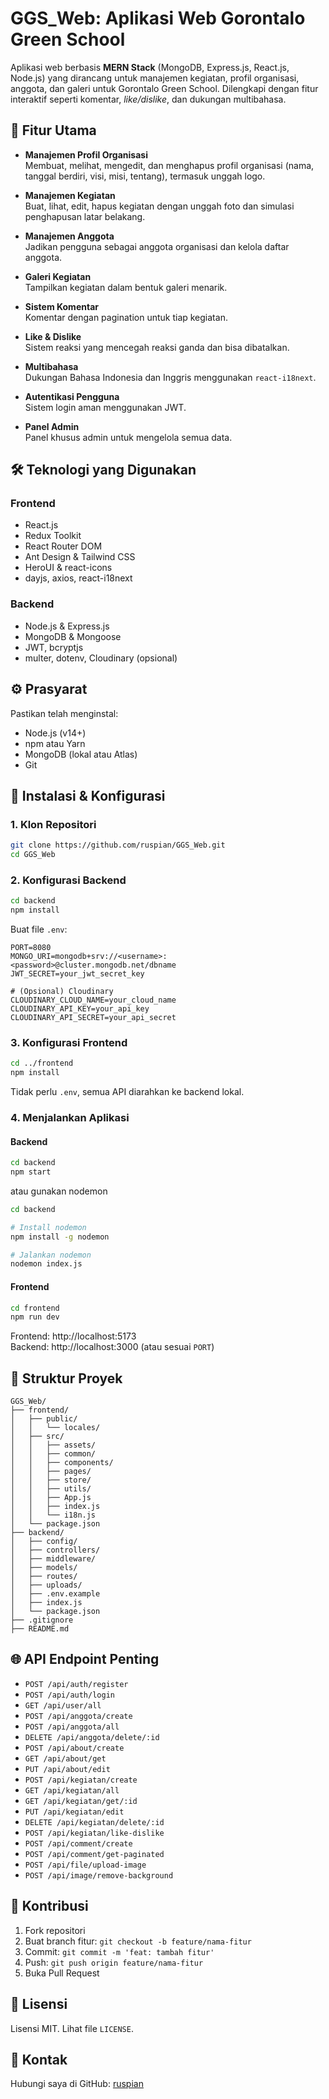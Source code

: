 # GGS_Web: Aplikasi Web Gorontalo Green School

Aplikasi web berbasis **MERN Stack** (MongoDB, Express.js, React.js, Node.js) yang dirancang untuk manajemen kegiatan, profil organisasi, anggota, dan galeri untuk Gorontalo Green School. Dilengkapi dengan fitur interaktif seperti komentar, _like/dislike_, dan dukungan multibahasa.

## 🌟 Fitur Utama

- **Manajemen Profil Organisasi**  
  Membuat, melihat, mengedit, dan menghapus profil organisasi (nama, tanggal berdiri, visi, misi, tentang), termasuk unggah logo.

- **Manajemen Kegiatan**  
  Buat, lihat, edit, hapus kegiatan dengan unggah foto dan simulasi penghapusan latar belakang.

- **Manajemen Anggota**  
  Jadikan pengguna sebagai anggota organisasi dan kelola daftar anggota.

- **Galeri Kegiatan**  
  Tampilkan kegiatan dalam bentuk galeri menarik.

- **Sistem Komentar**  
  Komentar dengan pagination untuk tiap kegiatan.

- **Like & Dislike**  
  Sistem reaksi yang mencegah reaksi ganda dan bisa dibatalkan.

- **Multibahasa**  
  Dukungan Bahasa Indonesia dan Inggris menggunakan `react-i18next`.

- **Autentikasi Pengguna**  
  Sistem login aman menggunakan JWT.

- **Panel Admin**  
  Panel khusus admin untuk mengelola semua data.

## 🛠️ Teknologi yang Digunakan

### Frontend

- React.js
- Redux Toolkit
- React Router DOM
- Ant Design & Tailwind CSS
- HeroUI & react-icons
- dayjs, axios, react-i18next

### Backend

- Node.js & Express.js
- MongoDB & Mongoose
- JWT, bcryptjs
- multer, dotenv, Cloudinary (opsional)

## ⚙️ Prasyarat

Pastikan telah menginstal:

- Node.js (v14+)
- npm atau Yarn
- MongoDB (lokal atau Atlas)
- Git

## 🚀 Instalasi & Konfigurasi

### 1. Klon Repositori

```bash
git clone https://github.com/ruspian/GGS_Web.git
cd GGS_Web
```

### 2. Konfigurasi Backend

```bash
cd backend
npm install
```

Buat file `.env`:

```env
PORT=8080
MONGO_URI=mongodb+srv://<username>:<password>@cluster.mongodb.net/dbname
JWT_SECRET=your_jwt_secret_key

# (Opsional) Cloudinary
CLOUDINARY_CLOUD_NAME=your_cloud_name
CLOUDINARY_API_KEY=your_api_key
CLOUDINARY_API_SECRET=your_api_secret
```

### 3. Konfigurasi Frontend

```bash
cd ../frontend
npm install
```

Tidak perlu `.env`, semua API diarahkan ke backend lokal.

### 4. Menjalankan Aplikasi

#### Backend

```bash
cd backend
npm start
```

atau gunakan nodemon

```bash
cd backend

# Install nodemon
npm install -g nodemon

# Jalankan nodemon
nodemon index.js
```

#### Frontend

```bash
cd frontend
npm run dev
```

Frontend: http://localhost:5173  
Backend: http://localhost:3000 (atau sesuai `PORT`)

## 📂 Struktur Proyek

```
GGS_Web/
├── frontend/
│   ├── public/
│   │   └── locales/
│   ├── src/
│   │   ├── assets/
│   │   ├── common/
│   │   ├── components/
│   │   ├── pages/
│   │   ├── store/
│   │   ├── utils/
│   │   ├── App.js
│   │   ├── index.js
│   │   └── i18n.js
│   └── package.json
├── backend/
│   ├── config/
│   ├── controllers/
│   ├── middleware/
│   ├── models/
│   ├── routes/
│   ├── uploads/
│   ├── .env.example
│   ├── index.js
│   └── package.json
├── .gitignore
├── README.md
```

## 🌐 API Endpoint Penting

- `POST /api/auth/register`
- `POST /api/auth/login`
- `GET /api/user/all`
- `POST /api/anggota/create`
- `POST /api/anggota/all`
- `DELETE /api/anggota/delete/:id`
- `POST /api/about/create`
- `GET /api/about/get`
- `PUT /api/about/edit`
- `POST /api/kegiatan/create`
- `GET /api/kegiatan/all`
- `GET /api/kegiatan/get/:id`
- `PUT /api/kegiatan/edit`
- `DELETE /api/kegiatan/delete/:id`
- `POST /api/kegiatan/like-dislike`
- `POST /api/comment/create`
- `POST /api/comment/get-paginated`
- `POST /api/file/upload-image`
- `POST /api/image/remove-background`

## 🤝 Kontribusi

1. Fork repositori
2. Buat branch fitur: `git checkout -b feature/nama-fitur`
3. Commit: `git commit -m 'feat: tambah fitur'`
4. Push: `git push origin feature/nama-fitur`
5. Buka Pull Request

## 📄 Lisensi

Lisensi MIT. Lihat file `LICENSE`.

## 📧 Kontak

Hubungi saya di GitHub: [ruspian](https://github.com/ruspian)
